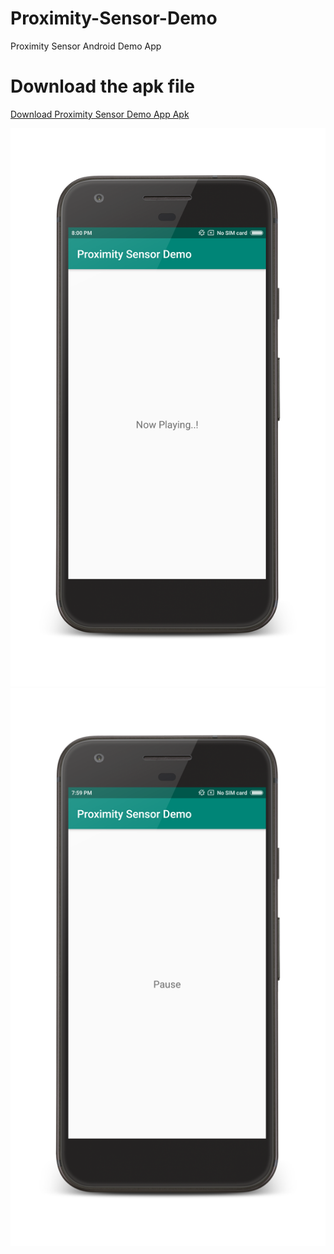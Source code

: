 # Proximity-Sensor-Demo
Proximity Sensor Android Demo App

# Download the apk file
<a href="/Proximity Sensor Demo.apk?raw=true" download="Proximity Sensor Demo.apk" target="_blank"> Download Proximity Sensor Demo App Apk </a>

<img src="/1.png"/>
<img src="/2.png"/>

